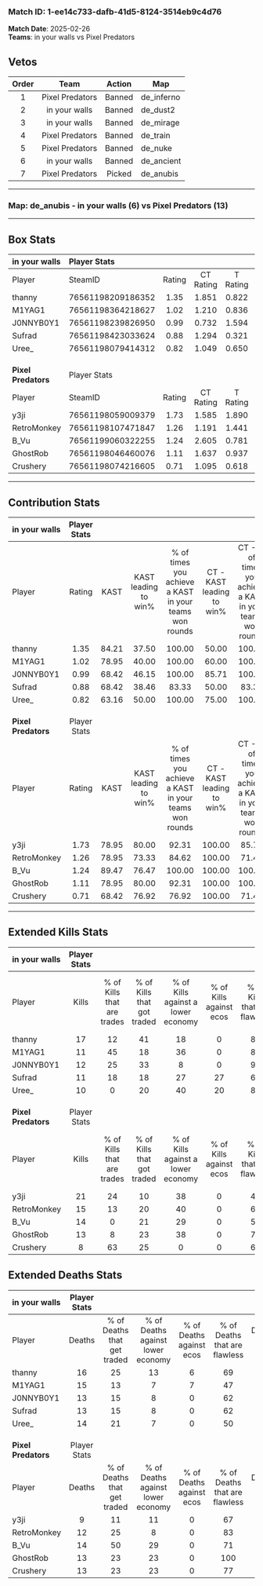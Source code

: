 ### Match ID: 1-ee14c733-dafb-41d5-8124-3514eb9c4d76  
**Match Date**: 2025-02-26  
**Teams**: in your walls vs Pixel Predators  

## Vetos  

| Order | Team | Action | Map |
| :---: | :--: | :----: | --- |
| 1 | Pixel Predators | Banned | de_inferno |
| 2 | in your walls | Banned | de_dust2 |
| 3 | in your walls | Banned | de_mirage |
| 4 | Pixel Predators | Banned | de_train |
| 5 | Pixel Predators | Banned | de_nuke |
| 6 | in your walls | Banned | de_ancient |
| 7 | Pixel Predators | Picked | de_anubis |

---  

### **Map**: de_anubis - in your walls (6) vs Pixel Predators (13)  
---  

## Box Stats  

| **in your walls**   | Player Stats      |        |           |          |       |       |       |         |        |      |     |
| :- | :- | :-: | :-: | :-: | :-: | :-: | :-: | :-: | :-: | :-: | :-: |
| Player              | SteamID           | Rating | CT Rating | T Rating | KAST  |  ADR  | Kills | Assists | Deaths | K/D  | HS% |
| thanny              | 76561198209186352 |  1.35  |   1.851   |  0.822   | 84.21 | 101.5 |  17   |    5    |   16   | 1.06 | 47  |
| M1YAG1              | 76561198364218627 |  1.02  |   1.210   |  0.836   | 78.95 | 77.0  |  11   |   10    |   15   | 0.73 | 54  |
| J0NNYB0Y1           | 76561198239826950 |  0.99  |   0.732   |  1.594   | 68.42 | 72.4  |  12   |    3    |   13   | 0.92 | 58  |
| Sufrad              | 76561198423033624 |  0.88  |   1.294   |  0.321   | 68.42 | 55.3  |  11   |    1    |   13   | 0.85 | 63  |
| Uree_               | 76561198079414312 |  0.82  |   1.049   |  0.650   | 63.16 | 66.4  |  10   |    4    |   14   | 0.71 | 60  |
|                     |                   |        |           |          |       |       |       |         |        |      |     |
|                     |                   |        |           |          |       |       |       |         |        |      |     |
|                     |                   |        |           |          |       |       |       |         |        |      |     |
| **Pixel Predators** | Player Stats      |        |           |          |       |       |       |         |        |      |     |
| Player              | SteamID           | Rating | CT Rating | T Rating | KAST  |  ADR  | Kills | Assists | Deaths | K/D  | HS% |
| y3ji                | 76561198059009379 |  1.73  |   1.585   |  1.890   | 78.95 | 110.1 |  21   |    8    |   9    | 2.33 | 66  |
| RetroMonkey         | 76561198107471847 |  1.26  |   1.191   |  1.441   | 78.95 | 83.0  |  15   |    3    |   12   | 1.25 | 26  |
| B_Vu                | 76561199060322255 |  1.24  |   2.605   |  0.781   | 89.47 | 75.5  |  14   |    7    |   14   | 1.00 | 42  |
| GhostRob            | 76561198046460076 |  1.11  |   1.637   |  0.937   | 78.95 | 70.4  |  13   |    3    |   13   | 1.00 | 38  |
| Crushery            | 76561198074216605 |  0.71  |   1.095   |  0.618   | 68.42 | 44.4  |   8   |    1    |   13   | 0.62 | 37  |
---  

## Contribution Stats  

| **in your walls**   | Player Stats |       |                      |                                                        |                           |                                                             |                          |                                                            |
| :- | :-: | :-: | :-: | :-: | :-: | :-: | :-: | :-: |
| Player              |    Rating    | KAST  | KAST leading to win% | % of times you achieve a KAST in your teams won rounds | CT - KAST leading to win% | CT - % of times you achieve a KAST in your teams won rounds | T - KAST leading to win% | T - % of times you achieve a KAST in your teams won rounds |
| thanny              |     1.35     | 84.21 |        37.50         |                         100.00                         |           50.00           |                           100.00                            |           0.00           |                            0.00                            |
| M1YAG1              |     1.02     | 78.95 |        40.00         |                         100.00                         |           60.00           |                           100.00                            |           0.00           |                            0.00                            |
| J0NNYB0Y1           |     0.99     | 68.42 |        46.15         |                         100.00                         |           85.71           |                           100.00                            |           0.00           |                            0.00                            |
| Sufrad              |     0.88     | 68.42 |        38.46         |                         83.33                          |           50.00           |                            83.33                            |           0.00           |                            0.00                            |
| Uree_               |     0.82     | 63.16 |        50.00         |                         100.00                         |           75.00           |                           100.00                            |           0.00           |                            0.00                            |
|                     |              |       |                      |                                                        |                           |                                                             |                          |                                                            |
|                     |              |       |                      |                                                        |                           |                                                             |                          |                                                            |
|                     |              |       |                      |                                                        |                           |                                                             |                          |                                                            |
| **Pixel Predators** | Player Stats |       |                      |                                                        |                           |                                                             |                          |                                                            |
| Player              |    Rating    | KAST  | KAST leading to win% | % of times you achieve a KAST in your teams won rounds | CT - KAST leading to win% | CT - % of times you achieve a KAST in your teams won rounds | T - KAST leading to win% | T - % of times you achieve a KAST in your teams won rounds |
| y3ji                |     1.73     | 78.95 |        80.00         |                         92.31                          |          100.00           |                            85.71                            |          66.67           |                           100.00                           |
| RetroMonkey         |     1.26     | 78.95 |        73.33         |                         84.62                          |          100.00           |                            71.43                            |          60.00           |                           100.00                           |
| B_Vu                |     1.24     | 89.47 |        76.47         |                         100.00                         |          100.00           |                           100.00                            |          60.00           |                           100.00                           |
| GhostRob            |     1.11     | 78.95 |        80.00         |                         92.31                          |          100.00           |                           100.00                            |          62.50           |                           83.33                            |
| Crushery            |     0.71     | 68.42 |        76.92         |                         76.92                          |          100.00           |                            71.43                            |          62.50           |                           83.33                            |
---  

## Extended Kills Stats  

| **in your walls**   | Player Stats |                            |                            |                                    |                         |                              |                                 |                                       |                    |           |
| :- | :-: | :-: | :-: | :-: | :-: | :-: | :-: | :-: | :-: | :-: |
| Player              |    Kills     | % of Kills that are trades | % of Kills that got traded | % of Kills against a lower economy | % of Kills against ecos | % of Kills that are flawless | % of Kills that are close duels | % of Kills that are assisted by flash | Pistol Round Kills | AWP Kills |
| thanny              |      17      |             12             |             41             |                 18                 |            0            |              82              |                0                |                   0                   |         2          |     5     |
| M1YAG1              |      11      |             45             |             18             |                 36                 |            0            |              82              |                0                |                   0                   |         1          |     0     |
| J0NNYB0Y1           |      12      |             25             |             33             |                 8                  |            0            |              92              |                0                |                   0                   |         4          |     0     |
| Sufrad              |      11      |             18             |             18             |                 27                 |           27            |              64              |                0                |                   9                   |         0          |     0     |
| Uree_               |      10      |             0              |             20             |                 40                 |           20            |              80              |               10                |                   0                   |         1          |     2     |
|                     |              |                            |                            |                                    |                         |                              |                                 |                                       |                    |           |
|                     |              |                            |                            |                                    |                         |                              |                                 |                                       |                    |           |
|                     |              |                            |                            |                                    |                         |                              |                                 |                                       |                    |           |
| **Pixel Predators** | Player Stats |                            |                            |                                    |                         |                              |                                 |                                       |                    |           |
| Player              |    Kills     | % of Kills that are trades | % of Kills that got traded | % of Kills against a lower economy | % of Kills against ecos | % of Kills that are flawless | % of Kills that are close duels | % of Kills that are assisted by flash | Pistol Round Kills | AWP Kills |
| y3ji                |      21      |             24             |             10             |                 38                 |            0            |              43              |               10                |                  14                   |         0          |     0     |
| RetroMonkey         |      15      |             13             |             20             |                 40                 |            0            |              67              |               13                |                   0                   |         1          |    10     |
| B_Vu                |      14      |             0              |             21             |                 29                 |            0            |              50              |               14                |                   7                   |         3          |     0     |
| GhostRob            |      13      |             8              |             23             |                 38                 |            0            |              77              |               15                |                   8                   |         1          |     0     |
| Crushery            |      8       |             63             |             25             |                 0                  |            0            |              63              |               13                |                   0                   |         1          |     0     |
## Extended Deaths Stats  

| **in your walls**   | Player Stats |                             |                                   |                          |                               |                            |                           |               |
| :- | :-: | :-: | :-: | :-: | :-: | :-: | :-: | :-: |
| Player              |    Deaths    | % of Deaths that get traded | % of Deaths against lower economy | % of Deaths against ecos | % of Deaths that are flawless | % of Deaths that are close | % of Deaths while blinded | Deaths to AWP |
| thanny              |      16      |             25              |                13                 |            6             |              69               |             6              |             6             |       3       |
| M1YAG1              |      15      |             13              |                 7                 |            7             |              47               |             13             |             0             |       2       |
| J0NNYB0Y1           |      13      |             15              |                 8                 |            0             |              62               |             15             |            23             |       1       |
| Sufrad              |      13      |             15              |                 8                 |            0             |              62               |             8              |             0             |       2       |
| Uree_               |      14      |             21              |                 7                 |            0             |              50               |             21             |             7             |       2       |
|                     |              |                             |                                   |                          |                               |                            |                           |               |
|                     |              |                             |                                   |                          |                               |                            |                           |               |
|                     |              |                             |                                   |                          |                               |                            |                           |               |
| **Pixel Predators** | Player Stats |                             |                                   |                          |                               |                            |                           |               |
| Player              |    Deaths    | % of Deaths that get traded | % of Deaths against lower economy | % of Deaths against ecos | % of Deaths that are flawless | % of Deaths that are close | % of Deaths while blinded | Deaths to AWP |
| y3ji                |      9       |             11              |                11                 |            0             |              67               |             11             |             0             |       1       |
| RetroMonkey         |      12      |             25              |                 8                 |            0             |              83               |             0              |             0             |       2       |
| B_Vu                |      14      |             50              |                29                 |            0             |              71               |             0              |             0             |       1       |
| GhostRob            |      13      |             23              |                23                 |            0             |              100              |             0              |             0             |       1       |
| Crushery            |      13      |             23              |                23                 |            0             |              77               |             0              |             8             |       2       |
